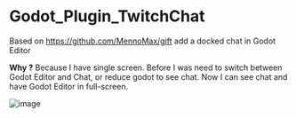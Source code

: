 # Godot_Plugin_TwitchChat
Based on https://github.com/MennoMax/gift add a docked chat in Godot Editor

**Why ?**
Because I have single screen. Before I was need to switch between Godot Editor and Chat, or reduce godot to see chat. Now I can see chat and have Godot Editor in full-screen.

![image](https://user-images.githubusercontent.com/7337158/154099246-a0e5ff08-620f-4a9f-a52e-e962c658161e.png)
